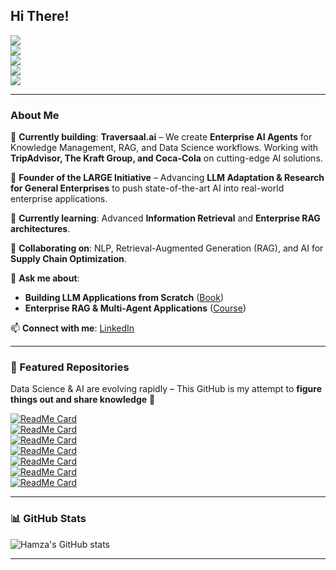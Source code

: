 ## Hi There!
![](https://img.shields.io/badge/<LLMs>-informational?style=flat&logo=<LOGO_NAME>&logoColor=white&color=2bbc8a)  
![](https://img.shields.io/badge/<XGB>-informational?style=flat&logo=<LOGO_NAME>&logoColor=white&color=2bbc8a)  
![](https://img.shields.io/badge/<LGBM>-informational?style=flat&logo=<LOGO_NAME>&logoColor=white&color=2bbc8a)  
![](https://img.shields.io/badge/<Forecasting>-informational?style=flat&logo=<LOGO_NAME>&logoColor=white&color=2bbc8a)  
![](https://img.shields.io/badge/<IR>-informational?style=flat&logo=<LOGO_NAME>&logoColor=white&color=2bbc8a)  

---

### About Me  
🔭 **Currently building**: **Traversaal.ai** – We create **Enterprise AI Agents** for Knowledge Management, RAG, and Data Science workflows. Working with **TripAdvisor, The Kraft Group, and Coca-Cola** on cutting-edge AI solutions.  

🚀 **Founder of the LARGE Initiative** – Advancing **LLM Adaptation & Research for General Enterprises** to push state-of-the-art AI into real-world enterprise applications.  

🌱 **Currently learning**: Advanced **Information Retrieval** and **Enterprise RAG architectures**.  

👯 **Collaborating on**: NLP, Retrieval-Augmented Generation (RAG), and AI for **Supply Chain Optimization**.  

💬 **Ask me about**:  
- **Building LLM Applications from Scratch** ([Book](https://github.com/hamzafarooq/building-llm-applications-from-scratch))  
- **Enterprise RAG & Multi-Agent Applications** ([Course](https://github.com/hamzafarooq/advanced-llms-course))  

📫 **Connect with me**: [LinkedIn](https://www.linkedin.com/in/hamzafarooq/)  

---

### 📌 Featured Repositories  
Data Science & AI are evolving rapidly – This GitHub is my attempt to **figure things out and share knowledge** 🚀  

[![ReadMe Card](https://github-readme-stats.vercel.app/api/pin/?username=hamzafarooq&repo=building-llm-applications-from-scratch)](https://github.com/hamzafarooq/building-llm-applications-from-scratch)  
[![ReadMe Card](https://github-readme-stats.vercel.app/api/pin/?username=hamzafarooq&repo=advanced-llms-course)](https://github.com/hamzafarooq/advanced-llms-course)  
[![ReadMe Card](https://github-readme-stats.vercel.app/api/pin/?username=hamzafarooq&repo=algos)](https://github.com/hamzafarooq/algos)  
[![ReadMe Card](https://github-readme-stats.vercel.app/api/pin/?username=hamzafarooq&repo=DataStructures-Algo)](https://github.com/hamzafarooq/DataStructures-Algo)  
[![ReadMe Card](https://github-readme-stats.vercel.app/api/pin/?username=hamzafarooq&repo=NLP-with-Python)](https://github.com/hamzafarooq/NLP-with-Python)  
[![ReadMe Card](https://github-readme-stats.vercel.app/api/pin/?username=hamzafarooq&repo=pycaret)](https://github.com/hamzafarooq/pycaret)  
[![ReadMe Card](https://github-readme-stats.vercel.app/api/pin/?username=hamzafarooq&repo=predicting_next_word_BERT)](https://github.com/hamzafarooq/predicting_next_word_BERT)  

---

### 📊 GitHub Stats  
![Hamza's GitHub stats](https://github-readme-stats.vercel.app/api?username=hamzafarooq&show_icons=true&theme=radical)  

---
